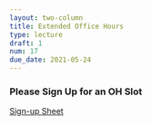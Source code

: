 ```yaml
---
layout: two-column
title: Extended Office Hours
type: lecture
draft: 1
num: 17
due_date: 2021-05-24
---
```


### Please Sign Up for an OH Slot

<a href="https://docs.google.com/spreadsheets/d/1d_1wr_ba8dim7D4Fe-Hpy0kzVmYQcvF9E79Is-86wJk/edit#gid=876985131" target="_blank">Sign-up Sheet</a>